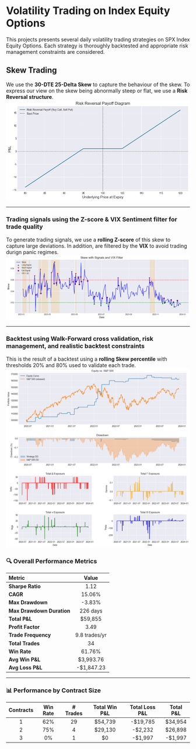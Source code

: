 # **Volatility Trading on Index Equity Options**

This projects presents several daily volatility trading strategies on SPX Index Equity Options.
Each strategy is thoroughly backtested and appropriate risk management constraints are considered.

## **Skew Trading**

We use the **30-DTE 25-Delta Skew** to capture the behaviour of the skew. To express our view 
on the skew being abnormally steep or flat, we use a **Risk Reversal structure**.
![Risk Reversal](plots/risk_reversal.png)

---

### **Trading signals using the Z-score & VIX Sentiment filter for trade quality**
To generate trading signals, we use a **rolling Z-score** of this skew to capture large deviations.
In addition, are filtered by the **VIX** to avoid trading durign panic regimes.
![Skew Z-score](plots/z_score_signal_vix_filter.png)

---

### **Backtest using Walk-Forward cross validation, risk management, and realistic backtest constraints**
This is the result of a backtest using a **rolling Skew percentile** with thresholds 20% and 80% used to validate each trade.
![Backtest](plots/backtest_greeks.png)

### 🔍 **Overall Performance Metrics**

| Metric                   | Value        |
|:-------------------------|:------------:|
| **Sharpe Ratio**         | 1.12         |
| **CAGR**                 | 15.06%       |
| **Max Drawdown**         | -3.83%       |
| **Max Drawdown Duration**| 226 days     |
| **Total P&L**            | \$59,855     |
| **Profit Factor**        | 3.49         |
| **Trade Frequency**      | 9.8 trades/yr|
| **Total Trades**         | 34           |
| **Win Rate**             | 61.76%       |
| **Avg Win P&L**          | \$3,993.76   |
| **Avg Loss P&L**         | -\$1,847.23  |

---

### 📊 **Performance by Contract Size**

| Contracts | Win Rate | # Trades | Total Win P&L | Total Loss P&L | Total P&L |
|:---------:|:--------:|:--------:|:-------------:|:--------------:|:---------:|
| 1         | 62%      | 29       | \$54,739      | -\$19,785      | \$34,954  |
| 2         | 75%      | 4        | \$29,130      | -\$2,232       | \$26,898  |
| 3         | 0%       | 1        | \$0           | -\$1,997       | -\$1,997  |
